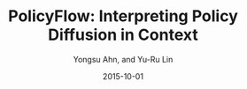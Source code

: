---
title: "PolicyFlow: Interpreting Policy Diffusion in Context"
collection: publications
permalink: /publication/p1-kdd-idea-2018-policyflow
excerpt: 'This paper is about the number 3. The number 4 is left for future work.'
date: 2015-10-01
venue: 'KDD 2018 Workshop on Interactive Data Exploration and Analytics (IDEA 2018)'
author: 'Yongsu Ahn, and Yu-Ru Lin'
paperurl: 'http://academicpages.github.io/files/paper3.pdf'
paperurll: 'http://academicpages.github.io/files/paper3.pdf'
codeurl: "https://github.com/picsolab/PolicyFlow"
citation: 'Your Name, You. (2015). &quot;Paper Title Number 3.&quot; <i>Journal 1</i>. 1(3).'
---